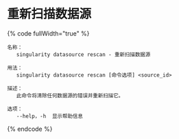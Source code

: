 # 重新扫描数据源

{% code fullWidth="true" %}
```
名称：
   singularity datasource rescan - 重新扫描数据源

用法：
   singularity datasource rescan [命令选项] <source_id>

描述：
   此命令将清除任何数据源的错误并重新扫描它。

选项：
   --help，-h  显示帮助信息
```
{% endcode %}